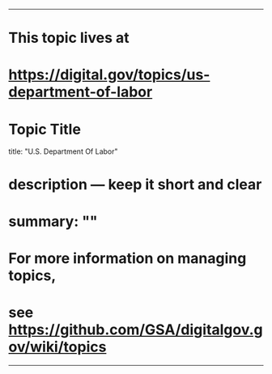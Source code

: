 
---
# This topic lives at
# https://digital.gov/topics/us-department-of-labor

# Topic Title
title: "U.S. Department Of Labor"

# description — keep it short and clear
# summary: ""


# For more information on managing topics,
# see https://github.com/GSA/digitalgov.gov/wiki/topics
---